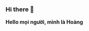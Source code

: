 ### Hi there 👋

**Hello mọi người, mình là Hoàng**

<!--
Hello mọi người mình là Hoàng

- 🔭 I’m currently working on HIT - HaUI
- 🌱 I’m currently learning Web
-->
